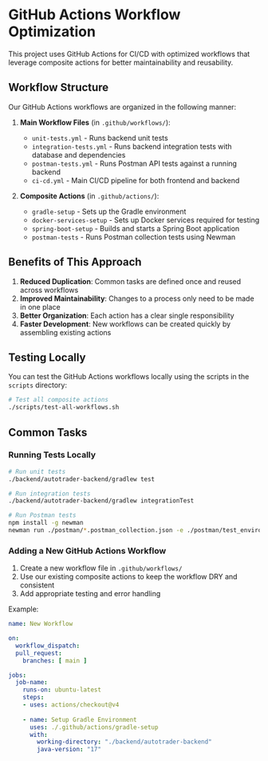 # GitHub Actions Workflow Optimization

This project uses GitHub Actions for CI/CD with optimized workflows that leverage composite actions for better maintainability and reusability.

## Workflow Structure

Our GitHub Actions workflows are organized in the following manner:

1. **Main Workflow Files** (in `.github/workflows/`):
   - `unit-tests.yml` - Runs backend unit tests
   - `integration-tests.yml` - Runs backend integration tests with database and dependencies
   - `postman-tests.yml` - Runs Postman API tests against a running backend
   - `ci-cd.yml` - Main CI/CD pipeline for both frontend and backend

2. **Composite Actions** (in `.github/actions/`):
   - `gradle-setup` - Sets up the Gradle environment 
   - `docker-services-setup` - Sets up Docker services required for testing
   - `spring-boot-setup` - Builds and starts a Spring Boot application
   - `postman-tests` - Runs Postman collection tests using Newman

## Benefits of This Approach

1. **Reduced Duplication**: Common tasks are defined once and reused across workflows
2. **Improved Maintainability**: Changes to a process only need to be made in one place
3. **Better Organization**: Each action has a clear single responsibility
4. **Faster Development**: New workflows can be created quickly by assembling existing actions

## Testing Locally

You can test the GitHub Actions workflows locally using the scripts in the `scripts` directory:

```bash
# Test all composite actions
./scripts/test-all-workflows.sh
```

## Common Tasks

### Running Tests Locally

```bash
# Run unit tests
./backend/autotrader-backend/gradlew test

# Run integration tests
./backend/autotrader-backend/gradlew integrationTest

# Run Postman tests
npm install -g newman
newman run ./postman/*.postman_collection.json -e ./postman/test_environment.json
```

### Adding a New GitHub Actions Workflow

1. Create a new workflow file in `.github/workflows/`
2. Use our existing composite actions to keep the workflow DRY and consistent
3. Add appropriate testing and error handling

Example:
```yaml
name: New Workflow

on:
  workflow_dispatch:
  pull_request:
    branches: [ main ]

jobs:
  job-name:
    runs-on: ubuntu-latest
    steps:
    - uses: actions/checkout@v4
    
    - name: Setup Gradle Environment
      uses: ./.github/actions/gradle-setup
      with:
        working-directory: "./backend/autotrader-backend"
        java-version: "17"
```
